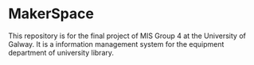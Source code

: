 # MakerSpace
This repository is for the final project of MIS Group 4 at the University of Galway. It is a information management system for the equipment department of university library.
